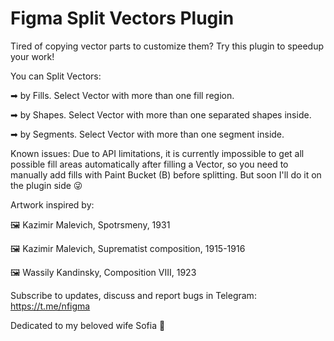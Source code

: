 # Figma Split Vectors Plugin

Tired of copying vector parts to customize them?
Try this plugin to speedup your work!

You can Split Vectors:

➡ by Fills. Select Vector with more than one fill region.

➡ by Shapes. Select Vector with more than one separated shapes inside.

➡ by Segments. Select Vector with more than one segment inside.

Known issues:
Due to API limitations, it is currently impossible to get all possible fill areas automatically after filling a Vector, so you need to manually add fills with Paint Bucket (B) before splitting.
But soon I'll do it on the plugin side 😜

Artwork inspired by:

🖼 Kazimir Malevich, Spotrsmeny, 1931

🖼 Kazimir Malevich, Suprematist composition, 1915-1916

🖼 Wassily Kandinsky, Composition VIII, 1923

Subscribe to updates, discuss and report bugs in Telegram:
https://t.me/nfigma

Dedicated to my beloved wife Sofia 💖

